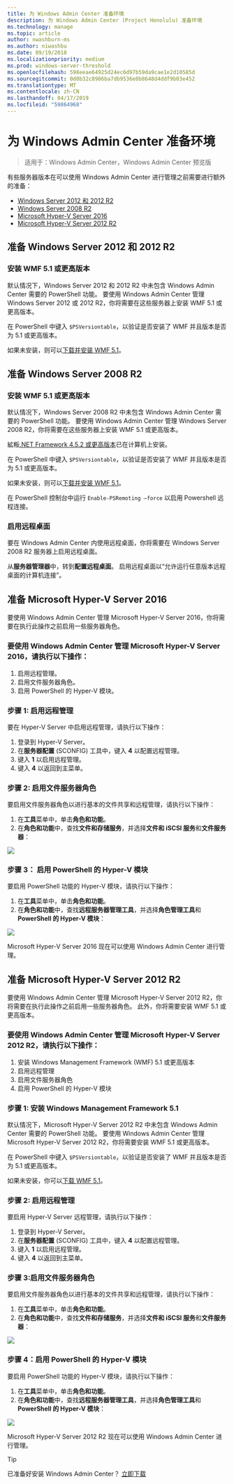 ```yaml
---
title: 为 Windows Admin Center 准备环境
description: 为 Windows Admin Center (Project Honolulu) 准备环境
ms.technology: manage
ms.topic: article
author: nwashburn-ms
ms.author: niwashbu
ms.date: 09/19/2018
ms.localizationpriority: medium
ms.prod: windows-server-threshold
ms.openlocfilehash: 598eeae64925d24ec6d97b59da9cae1e2d10585d
ms.sourcegitcommit: 0d0b32c8986ba7db9536e0b8648d4ddf9b03e452
ms.translationtype: MT
ms.contentlocale: zh-CN
ms.lasthandoff: 04/17/2019
ms.locfileid: "59864968"
---
```

# <a name="prepare-your-environment-for-windows-admin-center"></a>为 Windows Admin Center 准备环境

>适用于：Windows Admin Center，Windows Admin Center 预览版

有些服务器版本在可以使用 Windows Admin Center 进行管理之前需要进行额外的准备：

- [Windows Server 2012 和 2012 R2](#prepare-windows-server-2012-and-2012-r2)
- [Windows Server 2008 R2](#prepare-windows-server-2008-r2)
- [Microsoft Hyper-V Server 2016](#prepare-microsoft-hyper-v-server-2016)
- [Microsoft Hyper-V Server 2012 R2](#prepare-microsoft-hyper-v-server-2012-r2)

## <a name="prepare-windows-server-2012-and-2012-r2"></a>准备 Windows Server 2012 和 2012 R2

### <a name="install-wmf-version-51-or-higher"></a>安装 WMF 5.1 或更高版本

默认情况下，Windows Server 2012 和 2012 R2 中未包含 Windows Admin Center 需要的 PowerShell 功能。 要使用 Windows Admin Center 管理 Windows Server 2012 或 2012 R2，你将需要在这些服务器上安装 WMF 5.1 或更高版本。

在 PowerShell 中键入 `$PSVersiontable`，以验证是否安装了 WMF 并且版本是否为 5.1 或更高版本。

如果未安装，则可以[下载并安装 WMF 5.1](https://docs.microsoft.com/powershell/wmf/5.1/install-configure)。

## <a name="prepare-windows-server-2008-r2"></a>准备 Windows Server 2008 R2

### <a name="install-wmf-version-51-or-higher"></a>安装 WMF 5.1 或更高版本

默认情况下，Windows Server 2008 R2 中未包含 Windows Admin Center 需要的 PowerShell 功能。 要使用 Windows Admin Center 管理 Windows Server 2008 R2，你将需要在这些服务器上安装 WMF 5.1 或更高版本。 

絋粄[.NET Framework 4.5.2 或更高版本](https://docs.microsoft.com/dotnet/framework/install/on-windows-7)已在计算机上安装。

在 PowerShell 中键入 `$PSVersiontable`，以验证是否安装了 WMF 并且版本是否为 5.1 或更高版本。

如果未安装，则可以[下载并安装 WMF 5.1](https://docs.microsoft.com/powershell/wmf/5.1/install-configure)。

在 PowerShell 控制台中运行 `Enable-PSRemoting –force` 以启用 Powershell 远程连接。 

### <a name="enable-remote-desktop"></a>启用远程桌面

要在 Windows Admin Center 内使用远程桌面，你将需要在 Windows Server 2008 R2 服务器上启用远程桌面。

从**服务器管理器**中，转到**配置远程桌面**。 启用远程桌面以“允许运行任意版本远程桌面的计算机连接”。

## <a name="prepare-microsoft-hyper-v-server-2016"></a>准备 Microsoft Hyper-V Server 2016

要使用 Windows Admin Center 管理 Microsoft Hyper-V Server 2016，你将需要在执行此操作之前启用一些服务器角色。

### <a name="to-manage-microsoft-hyper-v-server-2016-with-windows-admin-center"></a>要使用 Windows Admin Center 管理 Microsoft Hyper-V Server 2016，请执行以下操作：

1. 启用远程管理。
2. 启用文件服务器角色。
3. 启用 PowerShell 的 Hyper-V 模块。

### <a name="step-1-enable-remote-management"></a>**步骤 1:** 启用远程管理

要在 Hyper-V Server 中启用远程管理，请执行以下操作：

1. 登录到 Hyper-V Server。
2. 在**服务器配置** (SCONFIG) 工具中，键入 **4** 以配置远程管理。
3. 键入 **1** 以启用远程管理。
4. 键入 **4** 以返回到主菜单。

### <a name="step-2-enable-file-server-role"></a>**步骤 2:** 启用文件服务器角色

要启用文件服务器角色以进行基本的文件共享和远程管理，请执行以下操作：

1. 在**工具**菜单中，单击**角色和功能**。
2. 在**角色和功能**中，查找**文件和存储服务**，并选择**文件和 iSCSI 服务**和**文件服务器**：

![](../media/prepare-environment/c6c30b812d96afcc1edcdb6f52f0e13c.png)

### <a name="step-3-enable-hyper-v-module-for-powershell"></a>**步骤 3：** 启用 PowerShell 的 Hyper-V 模块

要启用 PowerShell 功能的 Hyper-V 模块，请执行以下操作：

1. 在**工具**菜单中，单击**角色和功能**。
2. 在**角色和功能**中，查找**远程服务器管理工具**，并选择**角色管理工具**和 **PowerShell 的 Hyper-V 模块**：

![](../media/prepare-environment/7ab0999602b7083733525bd0c1ba2747.png)

Microsoft Hyper-V Server 2016 现在可以使用 Windows Admin Center 进行管理。

## <a name="prepare-microsoft-hyper-v-server-2012-r2"></a>准备 Microsoft Hyper-V Server 2012 R2

要使用 Windows Admin Center 管理 Microsoft Hyper-V Server 2012 R2，你将需要在执行此操作之前启用一些服务器角色。  此外，你将需要安装 WMF 5.1 或更高版本。

### <a name="to-manage-microsoft-hyper-v-server-2012-r2-with-windows-admin-center"></a>要使用 Windows Admin Center 管理 Microsoft Hyper-V Server 2012 R2，请执行以下操作：

1. 安装 Windows Management Framework (WMF) 5.1 或更高版本
2. 启用远程管理
3. 启用文件服务器角色
4. 启用 PowerShell 的 Hyper-V 模块

### <a name="step-1-install-windows-management-framework-51"></a>**步骤 1:** 安装 Windows Management Framework 5.1

默认情况下，Microsoft Hyper-V Server 2012 R2 中未包含 Windows Admin Center 需要的 PowerShell 功能。 要使用 Windows Admin Center 管理 Microsoft Hyper-V Server 2012 R2，你将需要安装 WMF 5.1 或更高版本。

在 PowerShell 中键入 `$PSVersiontable`，以验证是否安装了 WMF 并且版本是否为 5.1 或更高版本。 

如果未安装，你可以[下载 WMF 5.1](https://docs.microsoft.com/powershell/wmf/5.1/install-configure)。

### <a name="step-2-enable-remote-management"></a>**步骤 2:** 启用远程管理 

要启用 Hyper-V Server 远程管理，请执行以下操作：

1. 登录到 Hyper-V Server。
2. 在**服务器配置** (SCONFIG) 工具中，键入 **4** 以配置远程管理。
3. 键入 **1** 以启用远程管理。
4. 键入 **4** 以返回到主菜单。

### <a name="step-3-enable-file-server-role"></a>步骤 3:启用文件服务器角色

要启用文件服务器角色以进行基本的文件共享和远程管理，请执行以下操作：

1. 在**工具**菜单中，单击**角色和功能**。
2. 在**角色和功能**中，查找**文件和存储服务**，并选择**文件和 iSCSI 服务**和**文件服务器**：

![](../media/prepare-environment/c6c30b812d96afcc1edcdb6f52f0e13c.png)

### <a name="step-4-enable-hyper-v-module-for-powershell"></a>步骤 4：启用 PowerShell 的 Hyper-V 模块 ##

要启用 PowerShell 功能的 Hyper-V 模块，请执行以下操作：

1. 在**工具**菜单中，单击**角色和功能**。
2. 在**角色和功能**中，查找**远程服务器管理工具**，并选择**角色管理工具**和 **PowerShell 的 Hyper-V 模块**：

![](../media/prepare-environment/7ab0999602b7083733525bd0c1ba2747.png)

Microsoft Hyper-V Server 2012 R2 现在可以使用 Windows Admin Center 进行管理。

> [!Tip]
> 已准备好安装 Windows Admin Center？ [立即下载](https://docs.microsoft.com/windows-server/manage/windows-admin-center/understand/windows-admin-center#download-now)